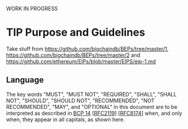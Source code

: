 WORK IN PROGRESS

# TIP Purpose and Guidelines

Take stuff from https://github.com/bigchaindb/BEPs/tree/master/1, https://github.com/bigchaindb/BEPs/tree/master/2 and https://github.com/ethereum/EIPs/blob/master/EIPS/eip-1.md

## Language

The key words "MUST", "MUST NOT", "REQUIRED", "SHALL", "SHALL NOT", "SHOULD", "SHOULD NOT", "RECOMMENDED", "NOT RECOMMENDED", "MAY", and "OPTIONAL" in this document are to be interpreted as described in [BCP 14](https://tools.ietf.org/html/bcp14) \[[RFC2119](https://tools.ietf.org/html/rfc2119)\] \[[RFC8174](https://tools.ietf.org/html/rfc8174)\] when, and only when, they appear in all capitals, as shown here.

